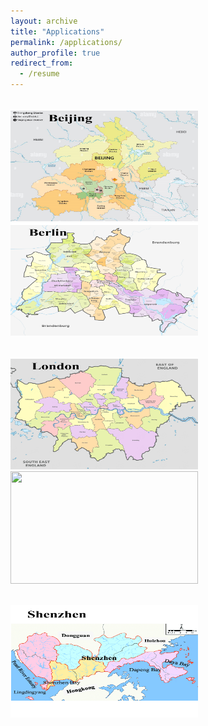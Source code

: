 ```yaml
---
layout: archive
title: "Applications"
permalink: /applications/
author_profile: true
redirect_from:
  - /resume
---
```



[<br/><img src="/images/Beijing.png" width="300" height="180">](Beijing.html)[<br/><img src="/images/Berlin.png" width="300" height="180">](Berlin.md)


[<br/><img src="/images/London.png" width="300" height="180">](London.md)[<br/><img src="/images/Newyorkcity.png" width="300" height="180">](NewYorkCity.md)


[<br/><img src="/images/Shenzhen.png" width="300" height="180">](Shenzhen.md)

